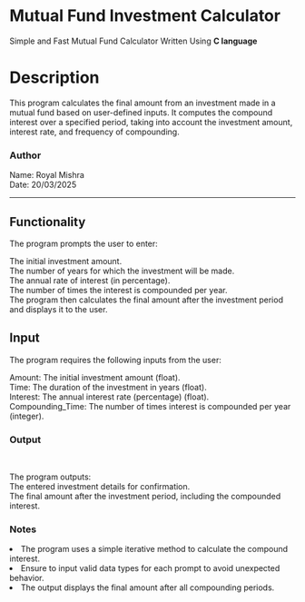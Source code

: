 # Mutual Fund Investment Calculator
Simple and Fast Mutual Fund Calculator Written Using <b>C language </b>

<h1>Description</h1>
This program calculates the final amount from an investment made in a mutual fund based on user-defined inputs. It computes the compound interest over a specified period, taking into account the investment amount, interest rate, and frequency of compounding.

<h3> Author </h3>
Name: Royal Mishra </br>
Date: 20/03/2025 <hr>

<h2> Functionality </h2>
The program prompts the user to enter: </br>

The initial investment amount.</br>
The number of years for which the investment will be made.</br>
The annual rate of interest (in percentage).</br>
The number of times the interest is compounded per year.</br>
The program then calculates the final amount after the investment period and displays it to the user.</br>

<h2>Input</h2>
The program requires the following inputs from the user:</br>

Amount: The initial investment amount (float).</br>
Time: The duration of the investment in years (float).</br>
Interest: The annual interest rate (percentage) (float).</br>
Compounding_Time: The number of times interest is compounded per year (integer).</br>

<h3>Output</h3></br>

The program outputs:</br>
The entered investment details for confirmation.</br>
The final amount after the investment period, including the compounded interest.</br>


<h3>Notes</h3>
<li>The program uses a simple iterative method to calculate the compound interest.</li>
<li>Ensure to input valid data types for each prompt to avoid unexpected behavior.</li>
<li>The output displays the final amount after all compounding periods.</li>
